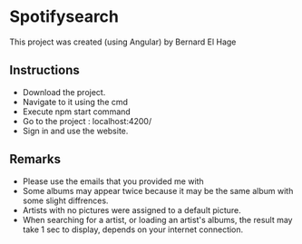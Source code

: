 # Spotifysearch

This project was created (using Angular) by Bernard El Hage

## Instructions
  
  - Download the project.
  - Navigate to it using the cmd
  - Execute npm start command
  - Go to the project : localhost:4200/
  - Sign in and use the website.


## Remarks

- Please use the emails that you provided me with
- Some albums may appear twice because it may be the same album with some slight diffrences.
- Artists with no pictures were assigned to a default picture.
- When searching for a artist, or loading an artist's albums, the result may take 1 sec to display, depends on your internet connection.
